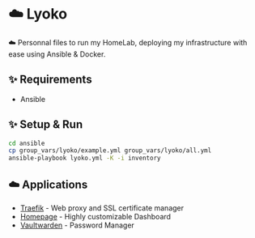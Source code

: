 # ☁️ Lyoko

☁️ Personnal files to run my HomeLab, deploying my infrastructure with ease using Ansible & Docker.

## ✨ Requirements

- Ansible

## ✨ Setup & Run

```sh
cd ansible
cp group_vars/lyoko/example.yml group_vars/lyoko/all.yml
ansible-playbook lyoko.yml -K -i inventory
```

## ☁️ Applications

- [Traefik](https://traefik.io/) - Web proxy and SSL certificate manager
- [Homepage](https://gethomepage.dev/) - Highly customizable Dashboard
- [Vaultwarden](https://github.com/dani-garcia/vaultwarden) - Password Manager
